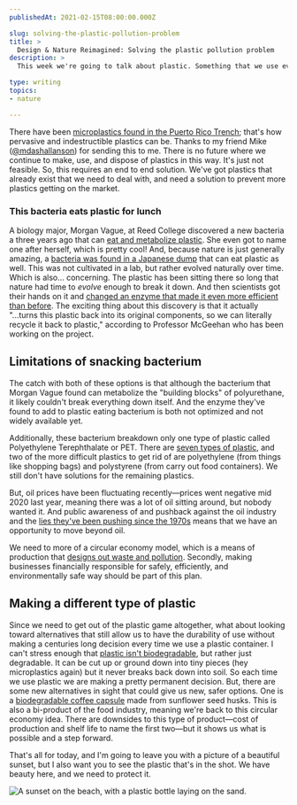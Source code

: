```yaml
---
publishedAt: 2021-02-15T08:00:00.000Z

slug: solving-the-plastic-pollution-problem
title: >
  Design & Nature Reimagined: Solving the plastic pollution problem
description: >
  This week we're going to talk about plastic. Something that we use every day, and is one of the easiest ways to perpetuate our fossil fuel usage. 

type: writing
topics:
- nature

---
```


There have been [microplastics found in the Puerto Rico Trench](https://www.newyorker.com/magazine/2020/05/18/thirty-six-thousand-feet-under-the-sea); that's how pervasive and indestructible plastics can be. Thanks to my friend Mike ([@mdashallanson](https://twitter.com/mdashallanson)) for sending this to me. There is no future where we continue to make, use, and dispose of plastics in this way. It's just not feasible. So, this requires an end to end solution. We've got plastics that already exist that we need to deal with, and need a solution to prevent more plastics getting on the market.

### **This bacteria eats plastic for lunch**

A biology major, Morgan Vague, at Reed College discovered a new bacteria a three years ago that can [eat and metabolize plastic](https://www.reed.edu/reed-magazine/articles/2018/bacteria-eat-plastic.html). She even got to name one after herself, which is pretty cool! And, because nature is just generally amazing, a [bacteria was found in a Japanese dump](https://www.theguardian.com/environment/2016/mar/10/could-a-new-plastic-eating-bacteria-help-combat-this-pollution-scourge) that can eat plastic as well. This was not cultivated in a lab, but rather evolved naturally over time. Which is also... concerning. The plastic has been sitting there so long that nature had time to _evolve_ enough to break it down. And then scientists got their hands on it and [changed an enzyme that made it even more efficient than before](https://www.theguardian.com/environment/2018/apr/16/scientists-accidentally-create-mutant-enzyme-that-eats-plastic-bottles). The exciting thing about this discovery is that it actually "...turns this plastic back into its original components, so we can literally recycle it back to plastic," according to Professor McGeehan who has been working on the project.

## Limitations of snacking bacterium

The catch with both of these options is that although the bacterium that Morgan Vague found can metabolize the "building blocks" of polyurethane, it likely couldn't break everything down itself. And the enzyme they've found to add to plastic eating bacterium is both not optimized and not widely available yet.

Additionally, these bacterium breakdown only one type of plastic called Polyethylene Terephthalate or PET. There are [seven types of plastic](https://www.open.edu/openlearn/science-maths-technology/chemistry/the-seven-types-plastic), and two of the more difficult plastics to get rid of are polyethylene (from things like shopping bags) and polystyrene (from carry out food containers). We still don't have solutions for the remaining plastics.

But, oil prices have been fluctuating recently—prices went negative mid 2020 last year, meaning there was a lot of oil sitting around, but nobody wanted it. And public awareness of and pushback against the oil industry and the [lies they've been pushing since the 1970s](https://www.bbc.com/news/stories-53640382) means that we have an opportunity to move beyond oil.

We need to more of a circular economy model, which is a means of production that [designs out waste and pollution](https://www.ellenmacarthurfoundation.org/circular-economy/what-is-the-circular-economy). Secondly, making businesses financially responsible for safely, efficiently, and environmentally safe way should be part of this plan.



## Making a different type of plastic

Since we need to get out of the plastic game altogether, what about looking toward alternatives that still allow us to have the durability of use without making a centuries long decision every time we use a plastic container. I can't stress enough that [plastic isn't biodegradable](https://www.livescience.com/33085-petroleum-derived-plastic-non-biodegradable.html), but rather just degradable. It can be cut up or ground down into tiny pieces (hey microplastics again) but it never breaks back down into soil. So each time we use plastic we are making a pretty permanent decision. But, there are some new alternatives in sight that could give us new, safer options. One is a [biodegradable coffee capsule]( https://www.plasticsinsight.com/golden-compound-and-alpla-bring-a-world-first-biodegradable-coffee-capsule-compostable-at-home) made from sunflower seed husks. This is also a bi-product of the food industry, meaning we're back to this circular economy idea. There are downsides to this type of product—cost of production and shelf life to name the first two—but it shows us what is possible and a step forward.

That's all for today, and I'm going to leave you with a picture of a beautiful sunset, but I also want you to see the plastic that's in the shot. We have beauty here, and we need to protect it.



![A sunset on the beach, with a plastic bottle laying on the sand.](https://cdn.sanity.io/images/xq50spjj/production/5f9870c740c6fb65fc953ca7e0276aca0a526a62-3131x3914.jpg)